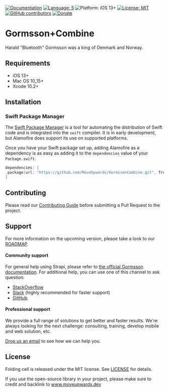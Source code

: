[![Documentation](https://img.shields.io/badge/Read_the-Docs-67ad5c.svg)](https://moveupwards.github.io/Gormsson/)
[![Language: 5](https://img.shields.io/badge/Swift-5-orange.svg?style=flat)](https://developer.apple.com/swift)
![Platform: iOS 13+](https://img.shields.io/badge/platform-iOS-blue.svg?style=flat)
[![License: MIT](http://img.shields.io/badge/license-MIT-lightgrey.svg?style=flat)](https://github.com/MoveUpwards/Gormsson/blob/master/LICENSE)
[![GitHub contributors](https://img.shields.io/github/contributors/MoveUpwards/Gormsson.svg)](https://github.com/MoveUpwards/Gormsson/graphs/contributors)
[![Donate](https://img.shields.io/badge/Donate-PayPal-blue.svg)](https://paypal.me/moveupwards)

# Gormsson+Combine

Harald "Bluetooth" Gormsson was a king of Denmark and Norway.

## Requirements

- iOS 13+
- Mac OS 10_15+
- Xcode 10.2+

## Installation

### Swift Package Manager

The [Swift Package Manager](https://swift.org/package-manager/) is a tool for automating the distribution of Swift code and is integrated into the `swift` compiler. It is in early development, but Alamofire does support its use on supported platforms.

Once you have your Swift package set up, adding Alamofire as a dependency is as easy as adding it to the `dependencies` value of your `Package.swift`.

```swift
dependencies: [
.package(url: "https://github.com/MoveUpwards/GormssonCombine.git", from: "1.0.0")
]
```

## Contributing

Please read our [Contributing Guide](https://raw.githubusercontent.com/MoveUpwards/Gormsson/master/CONTRIBUTING.md) before submitting a Pull Request to the project.

## Support

For more information on the upcoming version, please take a look to our [ROADMAP](https://github.com/MoveUpwards/Gormsson/projects/).

#### Community support

For general help using Strapi, please refer to [the official Gormsson documentation](https://moveupwards.github.io/Gormsson/). For additional help, you can use one of this channel to ask question:

- [StackOverflow](http://stackoverflow.com/questions/tagged/Gormsson)
- [Slack](http://moveupwards.slack.com) (highly recommended for faster support)
- [GitHub](https://github.com/MoveUpwards/Gormsson).

#### Professional support

We provide a full range of solutions to get better and faster results. We're always looking for the next challenge: consulting, training, develop mobile and web solution, etc.

[Drop us an email](mailto:contact@moveupwards.dev) to see how we can help you.

## License

Folding cell is released under the MIT license.
See [LICENSE](https://raw.githubusercontent.com/MoveUpwards/Gormsson/master/LICENSE) for details.

If you use the open-source library in your project, please make sure to credit and backlink to www.moveupwards.dev
